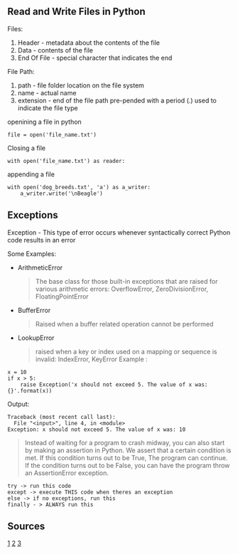 ## Read and Write Files in Python
Files:
1. Header - metadata about the contents of the file 
2. Data -  contents of the file
3. End Of File - special character that indicates the end

File Path:
1. path -  file folder location on the file system
2. name - actual name 
3. extension - end of the file path pre-pended with a period (.) used to indicate the file type

openining a file in python
```
file = open('file_name.txt')
```
Closing a file
```
with open('file_name.txt') as reader:
```
appending a file
```
with open('dog_breeds.txt', 'a') as a_writer:
    a_writer.write('\nBeagle')
```
## Exceptions
Exception - This type of error occurs whenever syntactically correct Python code results in an error

Some Examples:
-  ArithmeticError
    > The base class for those built-in exceptions that are raised for various arithmetic errors: OverflowError, ZeroDivisionError, FloatingPointError
- BufferError
  > Raised when a buffer related operation cannot be performed
- LookupError
  > raised when a key or index used on a mapping or sequence is invalid: IndexError, KeyError
Example :
```
x = 10
if x > 5:
    raise Exception('x should not exceed 5. The value of x was: {}'.format(x))
```
Output:
```
Traceback (most recent call last):
  File "<input>", line 4, in <module>
Exception: x should not exceed 5. The value of x was: 10
```
> Instead of waiting for a program to crash midway, you can also start by making an assertion in Python. We assert that a certain condition is met. If this condition turns out to be True,  The program can continue. If the condition turns out to be False, you can have the program throw an AssertionError exception.

```
try -> run this code 
except -> execute THIS code when theres an exception
else -> if no exceptions, run this
finally - > ALWAYS run this
```
## Sources 
[1](https://realpython.com/read-write-files-python/)
[2](https://realpython.com/python-exceptions/)
[3](https://realpython.com/lessons/reading-and-writing-files-python-overview/)
